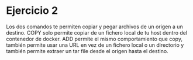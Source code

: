 # Ejercicio 2

Los dos comandos te permiten copiar y pegar archivos de un origen a un destino.
COPY solo permite copiar de un fichero local de tu host dentro del contenedor de docker.
ADD permite el mismo comportamiento que copy, también permite usar una URL en vez de un fichero local o un directorio y también permite extraer un tar file desde el origen hasta el destino.

